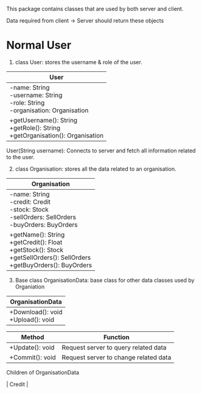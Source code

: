 This package contains classes that are used by both server and client.

Data required from client -> Server should return these objects

# Normal User
1. class User: stores the username & role of the user.

| User        |
| ------------- |
| -name: String <br> -username: String <br> -role: String <br> -organisation: Organisation|
| +getUsername(): String <br> +getRole(): String <br> +getOrganisation(): Organisation|

User(String username): Connects to server and fetch all information related to the user.

2. class Organisation: stores all the data related to an organisation.

| Organisation |
| ------------ |
| -name: String <br> -credit: Credit <br> -stock: Stock <br> -sellOrders: SellOrders <br> -buyOrders: BuyOrders|
| +getName(): String <br> +getCredit(): Float <br> +getStock(): Stock <br> +getSellOrders(): SellOrders <br> +getBuyOrders(): BuyOrders|

3. Base class OrganisationData: base class for other data classes used by Organiation

| OrganisationData |
|---|
| +Download(): void <br> +Upload(): void|

| Method | Function |
| - | - |
| +Update(): void | Request server to query related data |
| +Commit(): void | Request server to change related data |

Children of OrganisationData

| Credit |

